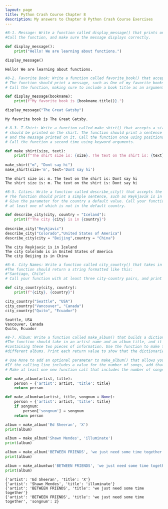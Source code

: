 ```yaml
---
layout: page
title: Python Crash Course Chapter 8
description: My answers to Chapter 8 Python Crash Course Exercises
---
```


```python
#8-1. Message: Write a function called display_message() that prints one sentence telling everyone what you are learning about in this chapter. 
#Call the function, and make sure the message displays correctly.

def display_message():
    print("Hello! We are learning about functions.")

display_message()
```

    Hello! We are learning about functions.



```python
#8-2. Favorite Book: Write a function called favorite_book() that accepts one parameter, title. 
# The function should print a message, such as One of my favorite books is Alice in Wonderland. 
# Call the function, making sure to include a book title as an argument in the function call.

def display_message(bookname):
    print(f"My favorite book is {bookname.title()}.")

display_message("The Great Gatsby")
```

    My favorite book is The Great Gatsby.



```python
# 8-3. T-Shirt: Write a function called make_shirt() that accepts a size and the text of a message that 
# should be printed on the shirt. The function should print a sentence summarizing the size of the shirt 
# and the message printed on it. Call the function once using positional arguments to make a shirt. 
# Call the function a second time using keyword arguments.

def make_shirt(size, text):
    print(f"The shirt size is: {size}. The text on the shirt is: {text}")
          
make_shirt("m", "Dont say hi")
make_shirt(size='m', text='Dont say hi')
```

    The shirt size is: m. The text on the shirt is: Dont say hi
    The shirt size is: m. The text on the shirt is: Dont say hi



```python
#8-5. Cities: Write a function called describe_city() that accepts the name of a city and its country. 
# The function should print a simple sentence, such as Reykjavik is in Iceland. 
# Give the parameter for the country a default value. Call your function for three different cities, 
# at least one of which is not in the default country.

def describe_city(city, country = "Iceland"):
    print(f"The city {city} is in {country}")
    
describe_city("Reykjavic")
describe_city("Colorado","United States of America")
describe_city(city = "Beijing",country = "China")


```

    The city Reykjavic is in Iceland
    The city Colorado is in United States of America
    The city Beijing is in China



```python
#8-6. City Names: Write a function called city_country() that takes in the name of a city and its country. 
#The function should return a string formatted like this:
#"Santiago, Chile"
# Call your function with at least three city-country pairs, and print the values that are returned.

def city_country(city, country):
    print(f"{city}, {country}")

city_country("Seattle", "USA")
city_country("Vancouver", "Canada")
city_country("Quito", "Ecuador")
```

    Seattle, USA
    Vancouver, Canada
    Quito, Ecuador



```python
#8-7. Album: Write a function called make_album() that builds a dictionary describing a music album. 
#The function should take in an artist name and an album title, and it should return a dictionary 
#containing these two pieces of information. Use the function to make three dictionaries representing 
#different albums. Print each return value to show that the dictionaries are storing the album information correctly.

# Use None to add an optional parameter to make_album() that allows you to store the number of songs on an album. 
#If the calling line includes a value for the number of songs, add that value to the album’s dictionary. 
# Make at least one new function call that includes the number of songs on an album.

def make_album(artist, title):
    person = {'artist': artist, 'title': title}
    return person

def make_albumtwo(artist, title, songnum = None):
    person = {'artist': artist, 'title': title}
    if songnum:
        person['songnum'] = songnum
    return person

album = make_album('Ed Sheeran', 'X')
print(album)

album = make_album('Shawn Mendes', 'illuminate')
print(album)

album = make_album('BETWEEN FRIENDS', 'we just need some time together')
print(album)

album = make_albumtwo('BETWEEN FRIENDS', 'we just need some time together',songnum = 2)
print(album)
```

    {'artist': 'Ed Sheeran', 'title': 'X'}
    {'artist': 'Shawn Mendes', 'title': 'illuminate'}
    {'artist': 'BETWEEN FRIENDS', 'title': 'we just need some time together'}
    {'artist': 'BETWEEN FRIENDS', 'title': 'we just need some time together', 'songnum': 2}



```python

```
